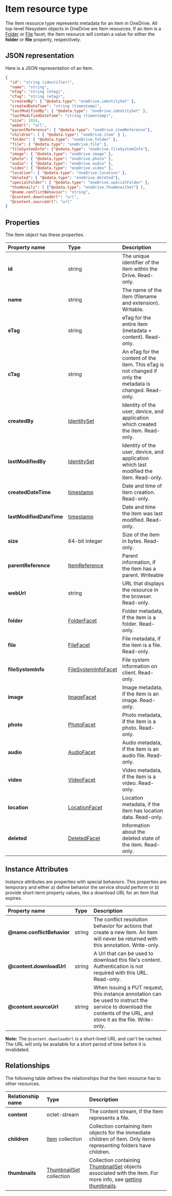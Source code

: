 # Item resource type
The Item resource type represents metadata for an item in OneDrive.
All top-level filesystem objects in OneDrive are Item resources.
If an item is a [Folder](../facets/folder_facet.md) or [File](../facets/file_facet.md) facet, the Item resource will contain a value for either the **folder** or **file** property, respectively.

## JSON representation
Here is a JSON representation of an Item.

<!-- { "blockType": "resource", "@odata.type": "oneDrive.item",
       "optionalProperties": ["children", "folder", "file", "image", "audio",
       "video", "location", "deleted", "specialFolder", "photo", "thumbnails",
       "@name.conflictBehavior", "@content.downloadUrl", "@content.sourceUrl"] } -->
```json
{
  "id": "string (identifier)",
  "name": "string",
  "eTag": "string (etag)",
  "cTag": "string (etag)",
  "createdBy": { "@odata.type": "oneDrive.identitySet" },
  "createdDateTime": "string (timestamp)",
  "lastModifiedBy": { "@odata.type": "oneDrive.identitySet" },
  "lastModifiedDateTime": "string (timestamp)",
  "size": 1024,
  "webUrl": "url",
  "parentReference": { "@odata.type": "oneDrive.itemReference"},
  "children": [ { "@odata.type": "oneDrive.item" } ],
  "folder": { "@odata.type": "oneDrive.folder" },
  "file": { "@odata.type": "oneDrive.file" },
  "fileSystemInfo": {"@odata.type": "oneDrive.fileSystemInfo"},
  "image": { "@odata.type": "oneDrive.image" },
  "photo": { "@odata.type": "oneDrive.photo" },
  "audio": { "@odata.type": "oneDrive.audio" },
  "video": { "@odata.type": "oneDrive.video" },
  "location": { "@odata.type": "oneDrive.location" },
  "deleted": { "@odata.type": "oneDrive.deleted"},
  "specialFolder": { "@odata.type": "oneDrive.specialFolder" },
  "thumbnails": [ {"@odata.type": "oneDrive.thumbnailSet"} ],
  "@name.conflictBehavior": "string",
  "@content.downloadUrl": "url",
  "@content.sourceUrl": "url"
}
```
## Properties
The Item object has these properties.

| Property name            | Type                                           | Description                                                                                               |
|:-------------------------|:-----------------------------------------------|:----------------------------------------------------------------------------------------------------------|
| **id**                   | string                                         | The unique identifier of the item within the Drive. Read-only.                                            |
| **name**                 | string                                         | The name of the item (filename and extension). Writable.                                                  |
| **eTag**                 | string                                         | eTag for the entire item (metadata + content). Read-only.                                                 |
| **cTag**                 | string                                         | An eTag for the content of the item. This eTag is not changed if only the metadata is changed. Read-only. |
| **createdBy**            | [IdentitySet](identitySet.md)                  | Identity of the user, device, and application which created the item. Read-only.                          |
| **lastModifiedBy**       | [IdentitySet](identitySet.md)                  | Identity of the user, device, and application which last modified the item. Read-only.                    |
| **createdDateTime**      | [timestamp](../facets/timestamp.md)            | Date and time of item creation. Read-only.                                                                |
| **lastModifiedDateTime** | [timestamp](../facets/timestamp.md)            | Date and time the item was last modified. Read-only.                                                      |
| **size**                 | 64-bit integer                                 | Size of the item in bytes. Read-only.                                                                     |
| **parentReference**      | [ItemReference](itemReference.md)              | Parent information, if the item has a parent. Writeable                                                   |
| **webUrl**               | string                                         | URL that displays the resource in the browser. Read-only.                                                 |
| **folder**               | [FolderFacet](../facets/folder_facet.md)       | Folder metadata, if the item is a folder. Read-only.                                                      |
| **file**                 | [FileFacet](../facets/file_facet.md)           | File metadata, if the item is a file. Read-only.                                                          |
| **fileSystemInfo**       | [FileSystemInfoFacet](../facets/file_facet.md) | File system information on client. Read-only.                                                             |
| **image**                | [ImageFacet](../facets/image_facet.md)         | Image metadata, if the item is an image. Read-only.                                                       |
| **photo**                | [PhotoFacet](../facets/photo_facet.md)         | Photo metadata, if the item is a photo. Read-only.                                                        |
| **audio**                | [AudioFacet](../facets/audio_facet.md)         | Audio metadata, if the item is an audio file. Read-only.                                                  |
| **video**                | [VideoFacet](../facets/video_facet.md)         | Video metadata, if the item is a video. Read-only.                                                        |
| **location**             | [LocationFacet](../facets/location_facet.md)   | Location metadata, if the item has location data. Read-only.                                              |
| **deleted**              | [DeletedFacet](../facets/deleted_facet.md)     | Information about the deleted state of the item. Read-only.                                               |

## Instance Attributes

Instance attributes are properties with special behaviors. This properties
are temporary and either a) define behavior the service should perform or b)
provide short-term property values, like a download URL for an item that expires.

| Property name              | Type   | Description                                                                                                                                                         |
|:---------------------------|:-------|:--------------------------------------------------------------------------------------------------------------------------------------------------------------------|
| **@name.conflictBehavior** | string | The conflict resolution behavior for actions that create a new item. An item will never be returned with this annotation. Write-only.                               |
| **@content.downloadUrl**   | string | A Url that can be used to download this file's content. Authentication is not required with this URL. Read-only.                                                    |
| **@content.sourceUrl**     | string | When issuing a PUT request, this instance annotation can be used to instruct the service to download the contents of the URL, and store it as the file. Write-only. |

**Note:** The `@content.downloadUrl` is a short-lived URL and can't be cached. The
URL will only be available for a short period of time before it is invalidated.

## Relationships

The following table defines the relationships that the Item resource has to other resources.

| Relationship name | Type                                       | Description                                                                                                                                                  |
|:------------------|:-------------------------------------------|:-------------------------------------------------------------------------------------------------------------------------------------------------------------|
| **content**       | octet-stream                               | The content stream, if the Item represents a file.                                                                                                           |
| **children**      | [Item](item.md) collection                 | Collection containing Item objects for the immediate children of Item. Only items representing folders have children.                                        |
| **thumbnails**    | [ThumbnailSet](thumbnailSet.md) collection | Collection containing [ThumbnailSet](thumbnailSet.md) objects associated with the item. For more info, see [getting thumbnails](../items/get_thumbnails.md). |


<!-- {
  "type": "#page.annotation",
  "description": "Item is the main data model in the OneDrive API. Everything is an item.",
  "keywords": "item,facet,resource",
  "section": "documentation"
} -->
